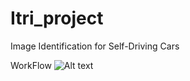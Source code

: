 # Itri_project
Image Identification for Self-Driving Cars

WorkFlow
![Alt text](E:/Utilities/圖片/png.raw=true "flwochart")
